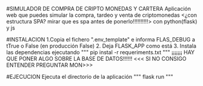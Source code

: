 #SIMULADOR DE COMPRA DE CRIPTO MONEDAS Y CARTERA 
Aplicación web que puedes simular la compra, tardeo y venta de criptomonedas <¿con estructura SPA? mirar que es spa antes de ponerlo!!!!!!!!!!> con python(flask) y js

#INSTALACION
1.Copia el fichero ".env_template" e informa FLAS_DEBUG a tTrue o False (en producción False)
2. Deja FLASK_APP como está
3. Instala las dependencias ejecutando
"""
pip instal -r requeriments.txt
"""
¡¡¡¡¡¡¡ HAY QUE PONER ALGO SOBRE LA BASE DE DATOS!!!!!! <<< SI NO CONSIGO ENTENDER PREGUNTAR MON>>>

#EJECUCION
Ejecuta el directorio de la aplicación
"""
flask run
"""
